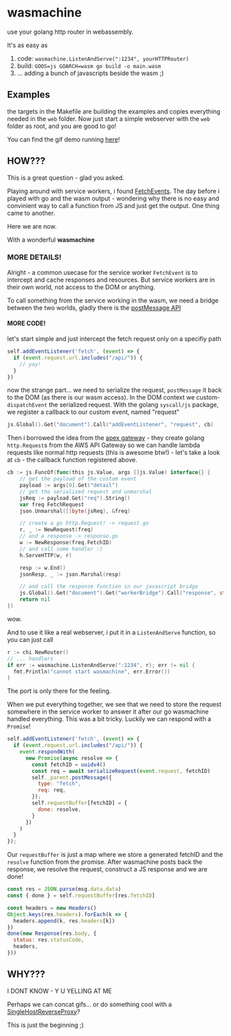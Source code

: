 # wasmachine

use your golang http router in webassembly.

It's as easy as 

1. code: `wasmachine.ListenAndServe(":1234", yourHTTPRouter)`
2. build: `GOOS=js GOARCH=wasm go build -o main.wasm`
3. ... adding a bunch of javascripts beside the wasm ;) 

## Examples

the targets in the Makefile are building the examples and copies everything needed in the `web` folder. Now just start a simple webserver with the `web` folder as root, and you are good to go!

You can find the gif demo running [here](https://drailing.net/demos/wasmachine/)!

## HOW???

This is a great question - glad you asked. 

Playing around with service workers, i found [FetchEvents](https://developer.mozilla.org/en-US/docs/Web/API/FetchEvent). The day before i played with go and the wasm output - wondering why there is no easy and convinient way to call a function from JS and just get the output. One thing came to another. 

Here we are now. 

With a wonderful **wasmachine**

### MORE DETAILS!

Alright - a common usecase for the service worker `FetchEvent` is to intercept and cache responses and resources. But service workers are in their own world, not access to the DOM or anything. 

To call something from the service working in the wasm, we need a bridge between the two worlds, gladly there is the [postMessage API](https://developer.mozilla.org/en-US/docs/Web/API/Client/postMessage)

#### MORE CODE!

let's start simple and just intercept the fetch request only on a specifiy path

```js
self.addEventListener('fetch', (event) => {
  if (event.request.url.includes("/api/")) {
    // yay!
  }
})
```

now the strange part... we need to serialize the request, `postMessage` it back to the DOM (as there is our wasm access). In the DOM context we custom- `dispatchEvent` the serialized request. With the golang `syscall/js` package, we register a callback to our custom event, named "request"

```go
js.Global().Get("document").Call("addEventListener", "request", cb)
```

Then i borrowed the idea from the [apex gateway](https://github.com/apex/gateway) - they create golang `http.Request`s from the AWS API Gateway so we can handle lambda requests like normal http requests (this is awesome btw!) - let's take a look at  `cb` - the callback function registered above.

```go
cb := js.FuncOf(func(this js.Value, args []js.Value) interface{} {
    // get the payload of the custom event
    payload := args[0].Get("detail")
    // get the serialized request and unmarshal
    jsReq := payload.Get("req").String()
    var freq FetchRequest
    json.Unmarshal([]byte(jsReq), &freq)

    // create a go http.Request! -> request.go
    r, _ := NewRequest(freq) 
    // and a response -> response.go
    w := NewResponse(freq.FetchID)
    // and call some handler :) 
    h.ServeHTTP(w, r)

    resp := w.End()
    jsonResp, _ := json.Marshal(resp)

    // and call the response function in our javascript bridge
    js.Global().Get("document").Get("workerBridge").Call("response", string(jsonResp))
    return nil
})
```

wow.

And to use it like a real webserver, i put it in a `ListenAndServe` function, so you can just call

```go
r := chi.NewRouter()
// ... handlers
if err := wasmachine.ListenAndServe(":1234", r); err != nil {
  fmt.Println("cannot start wasmachine", err.Error())
}
```

The port is only there for the feeling.

When we put everything together, we see that we need to store the request somewhere in the service worker to answer it after our go wasmachine handled everything. This was a bit tricky. Luckily we can respond with a `Promise`! 

```js
self.addEventListener('fetch', (event) => {
  if (event.request.url.includes("/api/")) {
    event.respondWith(
      new Promise(async resolve => {
        const fetchID = uuidv4()
        const req = await serializeRequest(event.request, fetchID)
        self._parent.postMessage({
          type: "fetch",
          req: req,
        });
        self.requestBuffer[fetchID] = {
          done: resolve,
        }
      })
    )
  }
});
```

Our `requestBuffer` is just a map where we store a generated fetchID and the `resolve` function from the promise. After wasmachine posts back the response, we resolve the request, construct a JS response and we are done!

```js
const res = JSON.parse(msg.data.data)
const { done } = self.requestBuffer[res.fetchID]

const headers = new Headers()
Object.keys(res.headers).forEach(k => {
  headers.append(k, res.headers[k])
})
done(new Response(res.body, {
  status: res.statusCode,
  headers,
}))
```

## WHY???

I DONT KNOW - Y U YELLING AT ME

Perhaps we can concat gifs... or do something cool with a [SingleHostReverseProxy](https://golang.org/pkg/net/http/httputil/#NewSingleHostReverseProxy)?

This is just the beginning ;) 